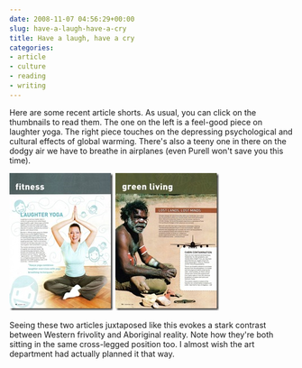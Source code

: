 ```yaml
---
date: 2008-11-07 04:56:29+00:00
slug: have-a-laugh-have-a-cry
title: Have a laugh, have a cry
categories:
- article
- culture
- reading
- writing
---
```


Here are some recent article shorts. As usual, you can click on the thumbnails to read them. The one on the left is a feel-good piece on laughter yoga. The right piece touches on the depressing psychological and cultural effects of global warming. There's also a teeny one in there on the dodgy air we have to breathe in airplanes (even Purell won't save you this time).

[![yoga192](/images/yoga192.jpg)](http://wordbit.freehostia.com/scans/laughteryoga.html) [![green living193](/images/green%20living193.jpg)](http://wordbit.freehostia.com/scans/greenlivingnov08.html)

Seeing these two articles juxtaposed like this evokes a stark contrast between Western frivolity and Aboriginal reality. Note how they're both sitting in the same cross-legged position too. I almost wish the art department had actually planned it that way.

